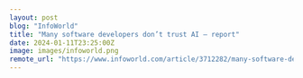 ```yaml
---
layout: post
blog: "InfoWorld"
title: "Many software developers don’t trust AI – report"
date: 2024-01-11T23:25:00Z
image: images/infoworld.png
remote_url: "https://www.infoworld.com/article/3712282/many-software-developers-dont-trust-ai-report.html#tk.rss_applicationdevelopment"
---
```

